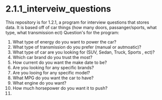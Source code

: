 # 2.1.1_interveiw_questions
This repository is for 1.2.1, a program for interview questions that stores data. It is based off of car things (how many doors, passanger/sports, what type, what transmission ect)
Question's for the program: 
1. What type of energy do you want to power the car?
2. What type of transmission do you prefer (manual or autmoatic)?
3. What type of car are you looking for (SUV, Sedan, Truck, Sports , ect)?
4. Which car brand do you trust the most?
5. How current do you want the make date to be?
6. Are you looking for any specific brands?
7. Are you looing for any specific model?
8. What MPG do you want the car to have?
9. What engine do you want?
10. How much horsepower do you want it to push?
11. 
